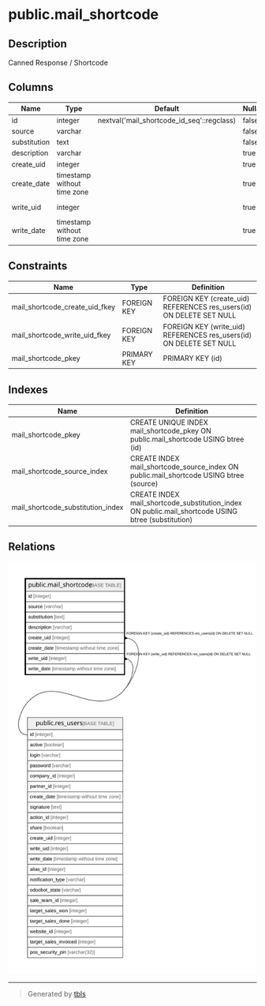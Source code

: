 # public.mail_shortcode

## Description

Canned Response / Shortcode

## Columns

| Name | Type | Default | Nullable | Children | Parents | Comment |
| ---- | ---- | ------- | -------- | -------- | ------- | ------- |
| id | integer | nextval('mail_shortcode_id_seq'::regclass) | false |  |  |  |
| source | varchar |  | false |  |  | Shortcut |
| substitution | text |  | false |  |  | Substitution |
| description | varchar |  | true |  |  | Description |
| create_uid | integer |  | true |  | [public.res_users](public.res_users.md) | Created by |
| create_date | timestamp without time zone |  | true |  |  | Created on |
| write_uid | integer |  | true |  | [public.res_users](public.res_users.md) | Last Updated by |
| write_date | timestamp without time zone |  | true |  |  | Last Updated on |

## Constraints

| Name | Type | Definition |
| ---- | ---- | ---------- |
| mail_shortcode_create_uid_fkey | FOREIGN KEY | FOREIGN KEY (create_uid) REFERENCES res_users(id) ON DELETE SET NULL |
| mail_shortcode_write_uid_fkey | FOREIGN KEY | FOREIGN KEY (write_uid) REFERENCES res_users(id) ON DELETE SET NULL |
| mail_shortcode_pkey | PRIMARY KEY | PRIMARY KEY (id) |

## Indexes

| Name | Definition |
| ---- | ---------- |
| mail_shortcode_pkey | CREATE UNIQUE INDEX mail_shortcode_pkey ON public.mail_shortcode USING btree (id) |
| mail_shortcode_source_index | CREATE INDEX mail_shortcode_source_index ON public.mail_shortcode USING btree (source) |
| mail_shortcode_substitution_index | CREATE INDEX mail_shortcode_substitution_index ON public.mail_shortcode USING btree (substitution) |

## Relations

![er](public.mail_shortcode.svg)

---

> Generated by [tbls](https://github.com/k1LoW/tbls)
